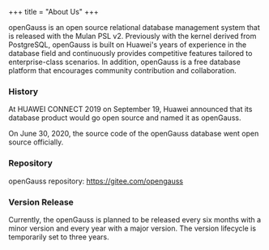+++
title = "About Us"
+++

openGauss is an open source relational database management system that is released with the Mulan PSL v2. Previously with the kernel derived from PostgreSQL, openGauss is built on Huawei's years of experience in the database field and continuously provides competitive features tailored to enterprise-class scenarios. In addition, openGauss is a free database platform that encourages community contribution and collaboration.

### History

At HUAWEI CONNECT 2019 on September 19, Huawei announced that its database product would go open source and named it as openGauss.

On June 30, 2020, the source code of the openGauss database went open source officially.

### Repository

openGauss repository: https://gitee.com/opengauss

### Version Release

Currently, the openGauss is planned to be released every six months with a minor version and every year with a major version. The version lifecycle is temporarily set to three years.